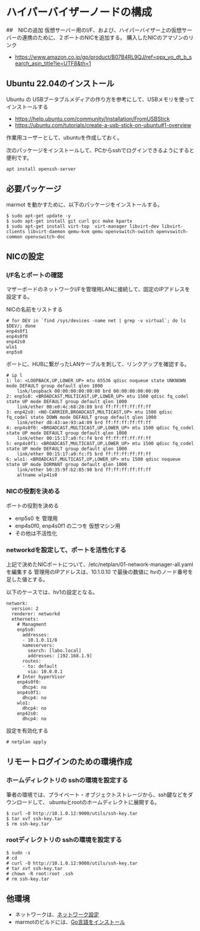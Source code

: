 # ハイパーバイザーノードの構成

##　NICの追加
仮想サーバー用のI/F、および、ハイパーバイザー上の仮想サーバーの連携のために、２ポートのNICを追加する。
購入したNICのアマゾンのリンク
  - https://www.amazon.co.jp/gp/product/B07B4RL9QJ/ref=ppx_yo_dt_b_search_asin_title?ie=UTF8&th=1


## Ubuntu 22.04のインストール
Ubuntu の USBブータブルメディアの作り方を参考にして、USBメモリを使ってインストールする
  - https://help.ubuntu.com/community/Installation/FromUSBStick
  - https://ubuntu.com/tutorials/create-a-usb-stick-on-ubuntu#1-overview

作業用ユーザーとして、ubuntuを作成しておく。

次のパッケージをインストールして、PCからsshでログインできるようにすると便利です。
```
apt install openssh-server
```


## 必要パッケージ
marmot を動かすために、以下のパッケージをインストールする。

```
$ sudo apt-get update -y
$ sudo apt-get install git curl gcc make kpartx
$ sudo apt-get install virt-top  virt-manager libvirt-dev libvirt-clients libvirt-daemon qemu-kvm qemu openvswitch-switch openvswitch-common openvswitch-doc
```


## NICの設定

### I/F名とポートの確認
マザーボードのネットワークI/Fを管理用LANに接続して、固定のIPアドレスを設定する。

NICの名前をリストする
```
# for DEV in `find /sys/devices -name net | grep -v virtual`; do ls $DEV/; done
enp4s0f1
enp4s0f0
enp42s0
wlo1
enp5s0
```

ポートに、HUBに繋がったLANケーブルを刺して、リンクアップを確認する。

```
# ip l
1: lo: <LOOPBACK,UP,LOWER_UP> mtu 65536 qdisc noqueue state UNKNOWN mode DEFAULT group default qlen 1000
    link/loopback 00:00:00:00:00:00 brd 00:00:00:00:00:00
2: enp5s0: <BROADCAST,MULTICAST,UP,LOWER_UP> mtu 1500 qdisc fq_codel state UP mode DEFAULT group default qlen 1000
    link/ether 00:e0:4c:68:28:89 brd ff:ff:ff:ff:ff:ff
3: enp42s0: <NO-CARRIER,BROADCAST,MULTICAST,UP> mtu 1500 qdisc fq_codel state DOWN mode DEFAULT group default qlen 1000
    link/ether d8:43:ae:93:a4:09 brd ff:ff:ff:ff:ff:ff
4: enp4s0f0: <BROADCAST,MULTICAST,UP,LOWER_UP> mtu 1500 qdisc fq_codel state UP mode DEFAULT group default qlen 1000
    link/ether 00:15:17:a9:fc:f4 brd ff:ff:ff:ff:ff:ff
5: enp4s0f1: <BROADCAST,MULTICAST,UP,LOWER_UP> mtu 1500 qdisc fq_codel state UP mode DEFAULT group default qlen 1000
    link/ether 00:15:17:a9:fc:f5 brd ff:ff:ff:ff:ff:ff
6: wlo1: <BROADCAST,MULTICAST,UP,LOWER_UP> mtu 1500 qdisc noqueue state UP mode DORMANT group default qlen 1000
    link/ether b0:35:9f:b2:85:90 brd ff:ff:ff:ff:ff:ff
    altname wlp41s0
```

### NICの役割を決める

ポートの役割を決める
  - enp5s0 を 管理用
  - enp4s0f0, enp4s0f1 の二つを 仮想マシン用
  - その他は不活性化

### networkdを設定して、ポートを活性化する

上記で決めたNICポートについて、/etc/netplan/01-network-manager-all.yaml を編集する
管理用のIPアドレスは、10.1.0.10 で最後の数値に hvのノード番号を足した値とする。

以下のケースでは、hv1の設定となる。

```
network:
  version: 2
  renderer: networkd
  ethernets:
    # Managment
    enp5s0:
      addresses:
      - 10.1.0.11/8
      nameservers:
        search: [labo.local]
        addresses: [192.168.1.9]
      routes:
      - to: default
        via: 10.0.0.1
    # Inter hyperVisor
    enp4s0f0:
      dhcp4: no
    enp4s0f1:
      dhcp4: no
    wlo1:
      dhcp4: no
    enp42s0:
      dhcp4: no   
```

設定を有効化する

```
# netplan apply
```

## リモートログインのための環境作成

### ホームディレクトリの sshの環境を設定する
筆者の環境では、プライベート・オブジェクトストレージから、ssh鍵などをダウンロードして、
ubuntuとrootのホームディレクトに展開する。

```
$ curl -O http://10.1.0.12:9000/utils/ssh-key.tar
$ tar xvf ssh-key.tar
$ rm ssh-key.tar
```

### rootディレクトリの sshの環境を設定する
```
$ sudo -s
# cd
# curl -O http://10.1.0.12:9000/utils/ssh-key.tar
# tar xvf ssh-key.tar
# chown -R root:root .ssh
# rm ssh-key.tar

```

## 他環境

- ネットワークは、[ネットワーク設定](network-setup.md)
- marmotのビルドには、[Go言語をインストール](/home/ubuntu/marmot/docs)







